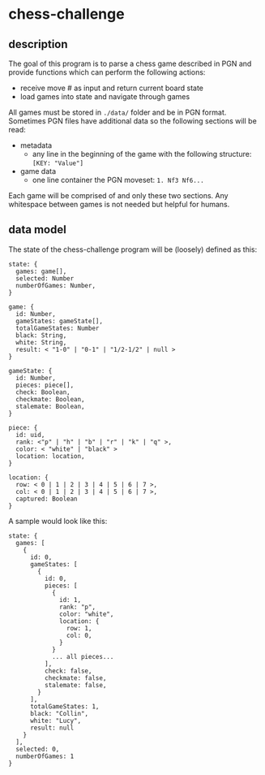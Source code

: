 # chess-challenge

## description
The goal of this program is to parse a chess game described in PGN and provide functions which can perform the following actions:
- receive move # as input and return current board state
- load games into state and navigate through games

All games must be stored in `./data/` folder and be in PGN format. Sometimes PGN files have additional data so the following sections will be read:
- metadata
  - any line in the beginning of the game with the following structure: `[KEY: "Value"]`
- game data
  - one line container the PGN moveset: `1. Nf3 Nf6...`

Each game will be comprised of and only these two sections. Any whitespace between games is not needed but helpful for humans.

## data model
The state of the chess-challenge program will be (loosely) defined as this:
```
state: {
  games: game[],
  selected: Number
  numberOfGames: Number,
}

game: {
  id: Number,
  gameStates: gameState[],
  totalGameStates: Number
  black: String,
  white: String,
  result: < "1-0" | "0-1" | "1/2-1/2" | null >
}

gameState: {
  id: Number,
  pieces: piece[],
  check: Boolean,
  checkmate: Boolean,
  stalemate: Boolean,
}

piece: {
  id: uid,
  rank: <"p" | "h" | "b" | "r" | "k" | "q" >,
  color: < "white" | "black" >
  location: location,
}

location: {
  row: < 0 | 1 | 2 | 3 | 4 | 5 | 6 | 7 >,
  col: < 0 | 1 | 2 | 3 | 4 | 5 | 6 | 7 >,
  captured: Boolean
}
```

A sample would look like this:
```
state: {
  games: [
    {
      id: 0,
      gameStates: [
        {
          id: 0,
          pieces: [
            {
              id: 1,
              rank: "p",
              color: "white",
              location: {
                row: 1,
                col: 0,
              } 
            }
            ... all pieces...
          ],
          check: false,
          checkmate: false,
          stalemate: false,
        }
      ],
      totalGameStates: 1,
      black: "Collin",
      white: "Lucy",
      result: null
    }
  ],
  selected: 0,
  numberOfGames: 1
}
```